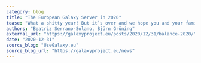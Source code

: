 ```yaml
---
category: blog
title: "The European Galaxy Server in 2020"
tease: "What a shitty year! But it’s over and we hope you and your family are safe and healthy."
authors: "Beatriz Serrano-Solano, Björn Grüning"
external_url: "https://galaxyproject.eu/posts/2020/12/31/balance-2020/"
date: "2020-12-31"
source_blog: "UseGalaxy.eu"
source_blog_url: "https://galaxyproject.eu/news"
---
```

